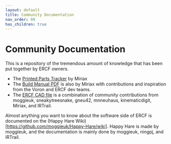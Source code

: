 ```yaml
---
layout: default
title: Community Documentation
nav_order: 99
has_children: true
---
```


# Community Documentation

This is a repository of the tremendous amount of knowledge that has been put together by ERCF owners.

- The [Printed Parts Tracker](https://docs.google.com/spreadsheets/d/1h1bJurR6Z8Ou36c5U9cWmqI86tXKlWrcZrWrHgGN13A) by Miriax
- The [Build Manual PDF](https://github.com/Enraged-Rabbit-Community/ERCF_v2/blob/master/Documentation/ERCF_v2_Manual.pdf) is also by Miriax with contributions and inspiration from the Voron and ERCF dev teams.
- The [ERCF CAD file](https://github.com/Enraged-Rabbit-Community/ERCF_v2/tree/master/CAD) is a combination of community contributions from moggieuk, sneakytreesnake, gneu42, mnneuhaus, kinematicdigit, Miriax, and IRTrail.

Almost anything you want to know about the software side of ERCF is documented on the (Happy Hare Wiki)[https://github.com/moggieuk/Happy-Hare/wiki]. Happy Hare is made by moggieuk, and the documentation is mainly done by moggieuk, ningpj, and IRTrail.
